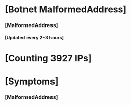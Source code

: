 # [Botnet MalformedAddress]
### [MalformedAddress]
#### [Updated every 2~3 hours]

# [Counting 3927 IPs]

# [Symptoms] 
###   [MalformedAddress]
